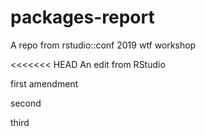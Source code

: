 # packages-report
A repo from rstudio::conf 2019 wtf workshop

<<<<<<< HEAD
An edit from RStudio


first amendment


second

third

